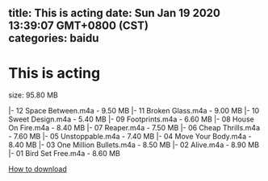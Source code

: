 
title: This is acting
date: Sun Jan 19 2020 13:39:07 GMT+0800 (CST)    
categories: baidu
---

# This is acting
size: 95.80 MB
 
 
|- 12 Space Between.m4a - 9.50 MB
|- 11 Broken Glass.m4a - 9.00 MB
|- 10 Sweet Design.m4a - 5.40 MB
|- 09 Footprints.m4a - 6.60 MB
|- 08 House On Fire.m4a - 8.40 MB
|- 07 Reaper.m4a - 7.50 MB
|- 06 Cheap Thrills.m4a - 7.60 MB
|- 05 Unstoppable.m4a - 7.40 MB
|- 04 Move Your Body.m4a - 8.40 MB
|- 03 One Million Bullets.m4a - 8.50 MB
|- 02 Alive.m4a - 8.90 MB
|- 01 Bird Set Free.m4a - 8.60 MB

[How to download](https://bpcam.bemobtrk.com/go/2ceec3aa-1ca2-46d6-b9ff-aaa5c184517c?jno=1296)